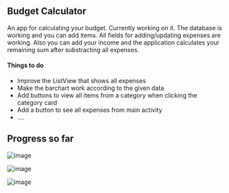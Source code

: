 ## Budget Calculator
An app for calculating your budget. Currently working on it.
The database is working and you can add items. All fields for adding/updating expenses are working. Also you can add your income and the application calculates your remaining sum after substracting all expenses.

#### Things to do
- Improve the ListView that shows all expenses
- Make the barchart work according to the given data
- Add buttons to view all items from a category when clicking the category card
- Add a button to see all expenses from main activity
- ....

## Progress so far

![image](https://drive.google.com/uc?export=view&id=1V6mrPmMKREXvZN5rEpvYdu5eqm5uzLgB)

![image](https://drive.google.com/uc?export=view&id=1gImWZChuuaPMPEMKjIf2oNrHuaxXNdEg)

![image](https://drive.google.com/uc?export=view&id=1nbaut32b8m8aHnnOTSgdteZ04AZIInk-)
